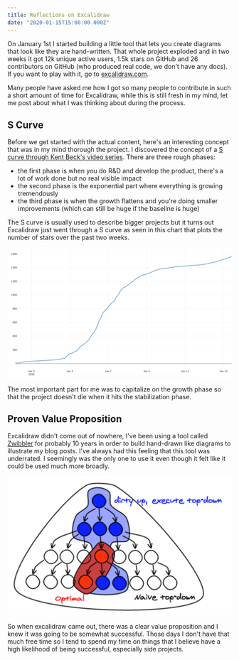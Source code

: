 ```yaml
---
title: Reflections on Excalidraw
date: "2020-01-15T15:00:00.000Z"
---
```


On January 1st I started building a little tool that lets you create diagrams that look like they are hand-written. That whole project exploded and in two weeks it got 12k unique active users, 1.5k stars on GitHub and 26 contributors on GitHub (who produced real code, we don't have any docs). If you want to play with it, go to [excalidraw.com](https://excalidraw.com/).

<!-- end -->

Many people have asked me how I got so many people to contribute in such a short amount of time for Excalidraw, while this is still fresh in my mind, let me post about what I was thinking about during the process.

## S Curve

Before we get started with the actual content, here's an interesting concept that was in my mind thorough the project. I discovered the concept of a [S curve through Kent Beck's video series](https://www.facebook.com/KentBeckProgrammer/videos/947793608667282/). There are three rough phases:

- the first phase is when you do R&D and develop the product, there's a lot of work done but no real visible impact
- the second phase is the exponential part where everything is growing tremendously
- the third phase is when the growth flattens and you're doing smaller improvements (which can still be huge if the baseline is huge)

The S curve is usually used to describe bigger projects but it turns out Excalidraw just went through a S curve as seen in this chart that plots the number of stars over the past two weeks.

![S Curve](s-curve.png)

The most important part for me was to capitalize on the growth phase so that the project doesn't die when it hits the stabilization phase.

## Proven Value Proposition

Excalidraw didn't come out of nowhere, I've been using a tool called [Zwibbler](https://zwibbler.com/demo/) for probably 10 years in order to build hand-drawn like diagrams to illustrate my blog posts. I've always had this feeling that this tool was underrated. I seemingly was the only one to use it even though it felt like it could be used much more broadly.

![Example of image drawn with Zwibbler](zwibbler.png)

So when excalidraw came out, there was a clear value proposition and I knew it was going to be somewhat successful. Those days I don't have that much free time so I tend to spend my time on things that I believe have a high likelihood of being successful, especially side projects.
